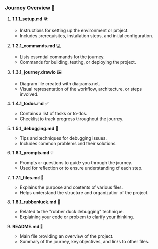 ### Journey Overview 🚀

1. **1.1.1_setup.md** 🛠️
   - Instructions for setting up the environment or project.
   - Includes prerequisites, installation steps, and initial configuration.

2. **1.2.1_commands.md** 💻
   - Lists essential commands for the journey.
   - Commands for building, testing, or deploying the project.

3. **1.3.1_journey.drawio** 🖼️
   - Diagram file created with diagrams.net.
   - Visual representation of the workflow, architecture, or steps involved.

4. **1.4.1_todos.md** ✅
   - Contains a list of tasks or to-dos.
   - Checklist to track progress throughout the journey.

5. **1.5.1_debugging.md** 🐞
   - Tips and techniques for debugging issues.
   - Includes common problems and their solutions.

6. **1.6.1_prompts.md** 💡
   - Prompts or questions to guide you through the journey.
   - Used for reflection or to ensure understanding of each step.

7. **1.7.1_files.md** 📂
   - Explains the purpose and contents of various files.
   - Helps understand the structure and organization of the project.

8. **1.8.1_rubberduck.md** 🦆
   - Related to the "rubber duck debugging" technique.
   - Explaining your code or problem to clarify your thinking.

9. **README.md** 📘
   - Main file providing an overview of the project.
   - Summary of the journey, key objectives, and links to other files.

